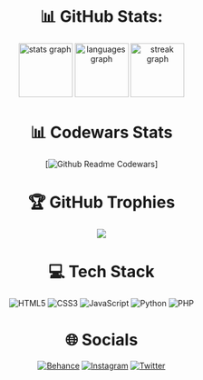 <div align="center">

# 📊 GitHub Stats:

<img src="https://github-readme-stats.vercel.app/api?username=Fai707&theme=dark&hide_border=true&include_all_commits=false&count_private=false" height="95" alt="stats graph"/>
<img src="https://github-readme-streak-stats.herokuapp.com/?user=Fai707&theme=dark&hide_border=true" height="95" alt="languages graph"/>
<img src="https://github-readme-stats.vercel.app/api/top-langs/?username=Fai707&theme=dark&hide_border=true&include_all_commits=false&count_private=false&layout=compact" height="95" alt="streak graph"/>

# 📊 Codewars Stats
[![Github Readme Codewars](https://codewars-stats-ignacio-cuadra.vercel.app/?username=Fai707&theme=dark)]

# 🏆 GitHub Trophies
![](https://github-profile-trophy.vercel.app/?username=Fai707&theme=darkhub&no-frame=true&no-bg=true&margin-w=4)

# 💻 Tech Stack
![HTML5](https://img.shields.io/badge/html5-E34C26.svg?style=for-the-badge&logo=html5&logoColor=white) 
![CSS3](https://img.shields.io/badge/css3-264de4.svg?style=for-the-badge&logo=css3&logoColor=white) ![JavaScript](https://img.shields.io/badge/javascript-F0DB4F.svg?style=for-the-badge&logo=javascript&logoColor=black) ![Python](https://img.shields.io/badge/python-4B8BBE?style=for-the-badge&logo=python&logoColor=white) ![PHP](https://img.shields.io/badge/php-%23777BB4.svg?style=for-the-badge&logo=php&logoColor=white)


# 🌐 Socials
[![Behance](https://img.shields.io/badge/Behance-1769ff?logo=behance&logoColor=white)](https://behance.net/iFai707) [![Instagram](https://img.shields.io/badge/Instagram-%23E4405F.svg?logo=Instagram&logoColor=white)](https://instagram.com/iFai707) [![Twitter](https://img.shields.io/badge/Twitter-%231DA1F2.svg?logo=Twitter&logoColor=white)](https://twitter.com/iFai707) 



